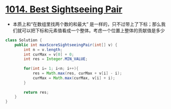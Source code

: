 # [1014. Best Sightseeing Pair](https://leetcode.com/problems/best-sightseeing-pair/)

* 本质上和“在数组里找两个数的和最大” 是一样的，只不过带上了下标；那么我们就可以把下标和元素值看成一个整体。考虑一个位置上整体的贡献值是多少

```java
class Solution {
    public int maxScoreSightseeingPair(int[] v) {
        int n = v.length;
        int curMax = v[0] + 0;
        int res = Integer.MIN_VALUE;
        
        for(int i= 1; i<n; i++){
            res = Math.max(res, curMax + v[i] - i);
            curMax = Math.max(curMax, v[i] + i);
        }
        
        return res;
    }
}


```

